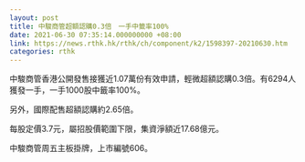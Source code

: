```yaml
---
layout: post
title: 中駿商管超額認購0.3倍　一手中籤率100%
date: 2021-06-30 07:35:14.000000000 +08:00
link: https://news.rthk.hk/rthk/ch/component/k2/1598397-20210630.htm
categories: rthk
---
```


中駿商管香港公開發售接獲近1.07萬份有效申請，輕微超額認購0.3倍。有6294人獲發一手，一手1000股中籤率100%。

另外，國際配售超額認購約2.65倍。

每股定價3.7元，屬招股價範圍下限，集資淨額近17.68億元。

中駿商管周五主板掛牌，上市編號606。
